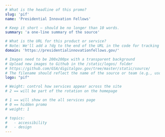 ```yaml
---
# What is the headline of this promo?
slug: 'pif'
name: 'Presidential Innovation Fellows'

# Keep it short — should be no longer than 10 words.
summary: 'a one-line summary of the source'

# What is the URL for this product or service?
# Note: We'll add a ?dg to the end of the URL in the code for tracking purposes
domain: 'https://presidentialinnovationfellows.gov/'

# Images need to be 200x200px with a transparent background
# Upload new images to Github in the /static/logos/ folder
# https://github.com/GSA/digitalgov.gov/tree/master/static/source/
# The filename should reflect the name of the source or team (e.g., usds-logo.png)
logo: "pif"

# Weight: control how services appear across the site
# 2 == will be part of the rotation on the homepage

# 1 == will show on the all services page
# 0 == hidden promo
# weight: 1

# topics:
#   - accessibility
#   - design
---
```

